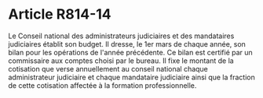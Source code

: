 # Article R814-14

Le Conseil national des administrateurs judiciaires et des mandataires judiciaires établit son budget. Il dresse, le 1er mars de chaque année, son bilan pour les opérations de l'année précédente. Ce bilan est certifié par un commissaire aux comptes choisi par le bureau.   Il fixe le montant de la cotisation que verse annuellement au conseil national chaque administrateur judiciaire et chaque mandataire judiciaire ainsi que la fraction de cette cotisation affectée à la formation professionnelle.